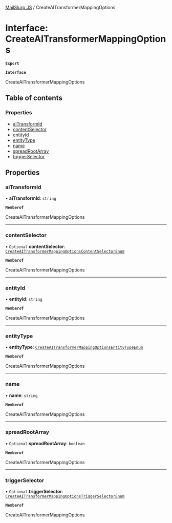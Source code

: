 [MailSlurp JS](../README.md) / CreateAITransformerMappingOptions

# Interface: CreateAITransformerMappingOptions

**`Export`**

**`Interface`**

CreateAITransformerMappingOptions

## Table of contents

### Properties

- [aiTransformId](CreateAITransformerMappingOptions.md#aitransformid)
- [contentSelector](CreateAITransformerMappingOptions.md#contentselector)
- [entityId](CreateAITransformerMappingOptions.md#entityid)
- [entityType](CreateAITransformerMappingOptions.md#entitytype)
- [name](CreateAITransformerMappingOptions.md#name)
- [spreadRootArray](CreateAITransformerMappingOptions.md#spreadrootarray)
- [triggerSelector](CreateAITransformerMappingOptions.md#triggerselector)

## Properties

### aiTransformId

• **aiTransformId**: `string`

**`Memberof`**

CreateAITransformerMappingOptions

___

### contentSelector

• `Optional` **contentSelector**: [`CreateAITransformerMappingOptionsContentSelectorEnum`](../enums/CreateAITransformerMappingOptionsContentSelectorEnum.md)

**`Memberof`**

CreateAITransformerMappingOptions

___

### entityId

• **entityId**: `string`

**`Memberof`**

CreateAITransformerMappingOptions

___

### entityType

• **entityType**: [`CreateAITransformerMappingOptionsEntityTypeEnum`](../enums/CreateAITransformerMappingOptionsEntityTypeEnum.md)

**`Memberof`**

CreateAITransformerMappingOptions

___

### name

• **name**: `string`

**`Memberof`**

CreateAITransformerMappingOptions

___

### spreadRootArray

• `Optional` **spreadRootArray**: `boolean`

**`Memberof`**

CreateAITransformerMappingOptions

___

### triggerSelector

• `Optional` **triggerSelector**: [`CreateAITransformerMappingOptionsTriggerSelectorEnum`](../enums/CreateAITransformerMappingOptionsTriggerSelectorEnum.md)

**`Memberof`**

CreateAITransformerMappingOptions
